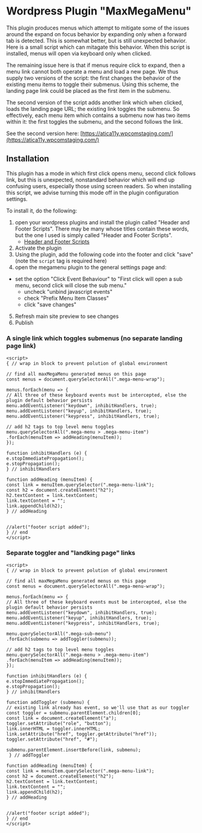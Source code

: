 # Wordpress Plugin "MaxMegaMenu"

This plugin produces menus which attempt to mitigate some of the issues around the expand on focus behavior by expanding only when a forward tab is detected. This is somewhat better, but is still unexpected behavior. Here is a small script which can mitagate this behavior. When this script is installed, menus will open via keyboard only when clicked.

The remaining issue here is that if menus require click to expand, then a menu link cannot both operate a menu and load a new page. We thus supply two versions of the script: the first changes the behavior of the existing menu items to toggle their submenus. Using this scheme, the landing page link could be placed as the first item in the submenu.

The second version of the script adds another link which when clicked, loads the landing page URL; the existing link toggles the submenu. So effectively, each menu item which contains a submenu now has two items within it: the first toggles the submenu, and the second follows the link.

See the second version here:
[https://atica11y.wpcomstaging.com/](https://atica11y.wpcomstaging.com/)

## Installation

This plugin has  a mode in which first click opens menu, second click follows link, but this is unexpected, nonstandard behavior which will end up confusing users, especially those using screen readers. So when installing this script, we advise turning this mode off in the plugin configuration settings.  

To install it, do the following:

1. open your wordpress plugins and install the plugin called "Header and Footer Scripts". There may be many whose titles contain these words, but the one I used is simply called "Header and Footer Scripts".
	- [Header and Footer Scripts](https://wordpress.org/plugins/header-and-footer-scripts/)
2. Activate the plugin
3. Using the plugin, add the following code into the footer and click "save" (note the `script` tag is required here)
4. open the megamenu plugin to the general settings page and:
- set the option "Click Event Behaviour" to "First click will open a sub menu, second click will close the sub menu."
	- uncheck "unbind javascript events"
	- check "Prefix Menu Item Classes"
	- click "save changes"
5. Refresh main site preview to see changes
6. Publish

### A single link which toggles submenus (no separate landing page link)

```
<script>
{ // wrap in block to prevent polution of global environment

// find all maxMegaMenu generated menus on this page
const menus = document.querySelectorAll(".mega-menu-wrap");

menus.forEach(menu => {
// All three of these keyboard events must be intercepted, else the plugin default behavior persists
menu.addEventListener("keydown", inhibitHandlers, true);
menu.addEventListener("keyup", inhibitHandlers, true);
menu.addEventListener("keypress", inhibitHandlers, true);

// add h2 tags to top level menu toggles
menu.querySelectorAll(".mega-menu > .mega-menu-item")
.forEach(menuItem => addHeading(menuItem));
});

function inhibitHandlers (e) {
e.stopImmediatePropagation();
e.stopPropagation();
} // inhibitHandlers

function addHeading (menuItem) {
const link = menuItem.querySelector(".mega-menu-link");
const h2 = document.createElement("h2");
h2.textContent = link.textContent;
link.textContent = "";
link.appendChild(h2);
} // addHeading


//alert("footer script added");
} // end
</script>
```

### Separate toggler and "landking page" links

```
<script>
{ // wrap in block to prevent polution of global environment

// find all maxMegaMenu generated menus on this page
const menus = document.querySelectorAll(".mega-menu-wrap");

menus.forEach(menu => {
// All three of these keyboard events must be intercepted, else the plugin default behavior persists
menu.addEventListener("keydown", inhibitHandlers, true);
menu.addEventListener("keyup", inhibitHandlers, true);
menu.addEventListener("keypress", inhibitHandlers, true);

menu.querySelectorAll(".mega-sub-menu")
.forEach(submenu => addToggler(submenu));

// add h2 tags to top level menu toggles
menu.querySelectorAll(".mega-menu > .mega-menu-item")
.forEach(menuItem => addHeading(menuItem));
});

function inhibitHandlers (e) {
e.stopImmediatePropagation();
e.stopPropagation();
} // inhibitHandlers

function addToggler (submenu) {
// existing link already has event, so we'll use that as our toggler
const toggler = submenu.parentElement.children[0];
const link = document.createElement("a");
toggler.setAttribute("role", "button");
link.innerHTML = toggler.innerHTML;
link.setAttribute("href", toggler.getAttribute("href"));
toggler.setAttribute("href", "#");

submenu.parentElement.insertBefore(link, submenu);
 } // addToggler

function addHeading (menuItem) {
const link = menuItem.querySelector(".mega-menu-link");
const h2 = document.createElement("h2");
h2.textContent = link.textContent;
link.textContent = "";
link.appendChild(h2);
} // addHeading


//alert("footer script added");
} // end
</script>
```
